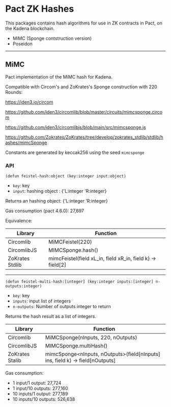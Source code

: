 # Pact ZK Hashes
This packages contains hash algorithms for use in ZK contracts in Pact, on the Kadena blockchain.

  - MiMC (Sponge contstruction version)
  - Poseidon

---

## MiMC
Pact implementation of the MiMC hash for Kadena.

Compatible with Circom's and ZoKrates's Sponge construction with 220 Rounds:

https://iden3.io/circom

https://github.com/iden3/circomlib/blob/master/circuits/mimcsponge.circom

https://github.com/iden3/circomlibjs/blob/main/src/mimcsponge.js

https://github.com/Zokrates/ZoKrates/tree/develop/zokrates_stdlib/stdlib/hashes/mimcSponge

Constants are generated by keccak256 using the seed `mimcsponge`

### API

```
(defun feistel-hash:object (key:integer input:object)
```
* `key`: key
* `input`: hashing object : {'L:integer 'R:integer}

Returns an hashing object: {'L:integer 'R:integer}

Gas consumption (pact 4.6.0): 27,697

Equivalence:

| Library          | Function                                                   |
| ---------------- | -----------------------------------------------------------|
| Circomlib        | MiMCFeistel(220)                                           |
| CircomlibJS      | MIMCSponge.hash()                                          |
| ZoKrates Stdlib  | mimcFeistel(field xL_in, field xR_in, field k) -> field[2] |


---

```
(defun feistel-multi-hash:[integer] (key:integer inputs:[integer] n-outputs:integer)
````

* `key`: key
* `inputs`: input list of integers
* `n-outputs`: Number of outputs integer to return

Returns the hash result as a list of integers.

| Library          | Function                                                                      |
| ---------------- | ------------------------------------------------------------------------------|
| Circomlib        | MiMCSponge(nInputs, 220, nOutputs)                                            |
| CircomlibJS      | MIMCSponge.multiHash()                                                        |
| ZoKrates Stalib  | mimcSponge<nInputs, nOutputs>(field[nInputs] ins, field k) -> field[nOutputs] |

Gas consumption:
 - 1 input/1 output: 27,724
 - 1 input/10 outputs: 277,160
 - 10 inputs/1 output: 277,189
 - 10 inputs/10 outputs: 526,638
